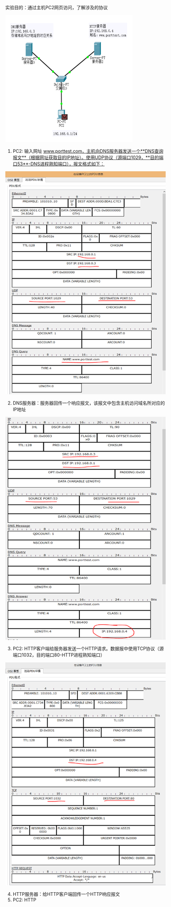 实验目的：通过主机PC2网页访问，了解涉及的协议

<div align=left><img width="400" height="400" src="./test-images/DNS-HTTP.PNG"/></div> 

1. PC2: 输入网址 www.porttest.com，主机向DNS服务器发送一个**DNS查询报文**（根据网址获取目的IP地址）。使用UDP协议（源端口1029，**目的端口53**-DNS进程熟知端口），报文格式如下：
<div align=left><img width="550" height="700" src="./test-images/DNS1.PNG"/></div> 

2. DNS服务器：服务器回传一个响应报文，该报文中包含主机访问域名所对应的IP地址
<div align=left><img width="550" height="700" src="./test-images/DNS2.PNG"/></div> 

3. PC2: HTTP客户端给服务器发送一个HTTP请求。数据报中使用TCP协议（源端口1032，目的端口80-HTTP进程熟知端口）
<div align=left><img width="550" height="700" src="./test-images/HTTP1.PNG"/></div> 

4. HTTP服务器：给HTTP客户端回传一个HTTP响应报文
5. PC2: HTTP